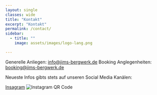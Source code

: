 ```yaml
---
layout: single
classes: wide
title: "Kontakt"
excerpt: "Kontakt"
permalink: /contact/
sidebar:
  - title: ""
    image: assets/images/logo-lang.png

---
```


Generelle Anliegen: [info@jims-bergwerk.de](mailto:info@jims-bergwerk.de)
Booking Anglegenheiten: [booking@jims-bergwerk.de](mailto:booking@jims-bergwerk.de)

Neueste Infos gibts stets auf unseren Social Media Kanälen:

[Insagram](https://www.instagram.com/jims_bergwerk/)
<img src="https://chart.googleapis.com/chart?chs=300x300&cht=qr&chl=https://www.instagram.com/jims_bergwerk/" 
     alt="Instagram QR Code" />